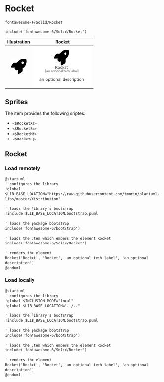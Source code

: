 # Rocket


```text
fontawesome-6/Solid/Rocket
```

```text
include('fontawesome-6/Solid/Rocket')
```



| Illustration | Rocket |
| :---: | :---: |
| ![illustration for Illustration](../../fontawesome-6/Solid/Rocket.png) | ![illustration for Rocket](../../fontawesome-6/Solid/Rocket.Local.png) |



## Sprites
The item provides the following sriptes:

- `<$RocketXs>`
- `<$RocketSm>`
- `<$RocketMd>`
- `<$RocketLg>`





## Rocket

### Load remotely
```plantuml
@startuml
' configures the library
!global $LIB_BASE_LOCATION="https://raw.githubusercontent.com/tmorin/plantuml-libs/master/distribution"

' loads the library's bootstrap
!include $LIB_BASE_LOCATION/bootstrap.puml

' loads the package bootstrap
include('fontawesome-6/bootstrap')

' loads the Item which embeds the element Rocket
include('fontawesome-6/Solid/Rocket')

' renders the element
Rocket('Rocket', 'Rocket', 'an optional tech label', 'an optional description')
@enduml
```

### Load locally
```plantuml
@startuml
' configures the library
!global $INCLUSION_MODE="local"
!global $LIB_BASE_LOCATION="../.."

' loads the library's bootstrap
!include $LIB_BASE_LOCATION/bootstrap.puml

' loads the package bootstrap
include('fontawesome-6/bootstrap')

' loads the Item which embeds the element Rocket
include('fontawesome-6/Solid/Rocket')

' renders the element
Rocket('Rocket', 'Rocket', 'an optional tech label', 'an optional description')
@enduml
```

